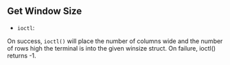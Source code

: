 ## Get Window Size

- `ioctl`:

On success, `ioctl()` will place the number of columns wide and the number of rows high the terminal is into the given winsize struct. On failure, ioctl() returns -1.
